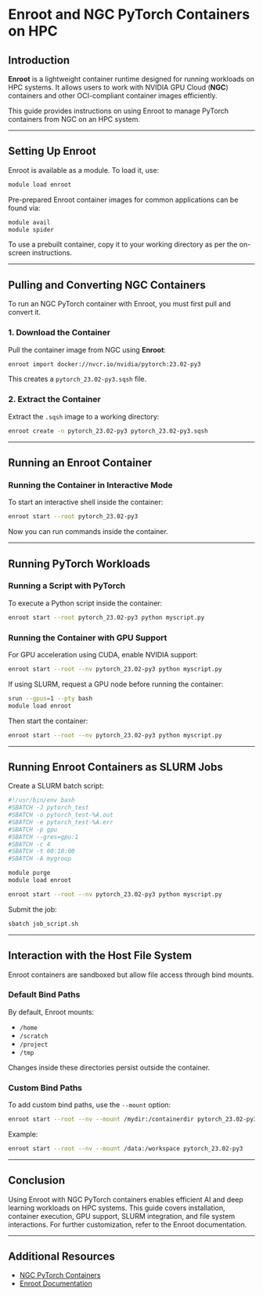# Enroot and NGC PyTorch Containers on HPC

## Introduction
**Enroot** is a lightweight container runtime designed for running workloads on HPC systems. It allows users to work with NVIDIA GPU Cloud (**NGC**) containers and other OCI-compliant container images efficiently. 

This guide provides instructions on using Enroot to manage PyTorch containers from NGC on an HPC system.

---

## Setting Up Enroot

Enroot is available as a module. To load it, use:

```bash
module load enroot
```

Pre-prepared Enroot container images for common applications can be found via:

```bash
module avail
module spider
```

To use a prebuilt container, copy it to your working directory as per the on-screen instructions.

---

## Pulling and Converting NGC Containers

To run an NGC PyTorch container with Enroot, you must first pull and convert it.

### 1. Download the Container
Pull the container image from NGC using **Enroot**:

```bash
enroot import docker://nvcr.io/nvidia/pytorch:23.02-py3
```

This creates a `pytorch_23.02-py3.sqsh` file.

### 2. Extract the Container
Extract the `.sqsh` image to a working directory:

```bash
enroot create -n pytorch_23.02-py3 pytorch_23.02-py3.sqsh
```

---

## Running an Enroot Container

### Running the Container in Interactive Mode
To start an interactive shell inside the container:

```bash
enroot start --root pytorch_23.02-py3
```

Now you can run commands inside the container.

---

## Running PyTorch Workloads

### Running a Script with PyTorch
To execute a Python script inside the container:

```bash
enroot start --root pytorch_23.02-py3 python myscript.py
```

### Running the Container with GPU Support
For GPU acceleration using CUDA, enable NVIDIA support:

```bash
enroot start --root --nv pytorch_23.02-py3 python myscript.py
```

If using SLURM, request a GPU node before running the container:

```bash
srun --gpus=1 --pty bash
module load enroot
```

Then start the container:

```bash
enroot start --root --nv pytorch_23.02-py3 python myscript.py
```

---

## Running Enroot Containers as SLURM Jobs

Create a SLURM batch script:

```bash
#!/usr/bin/env bash
#SBATCH -J pytorch_test
#SBATCH -o pytorch_test-%A.out
#SBATCH -e pytorch_test-%A.err
#SBATCH -p gpu
#SBATCH --gres=gpu:1
#SBATCH -c 4
#SBATCH -t 00:10:00
#SBATCH -A mygroup

module purge
module load enroot

enroot start --root --nv pytorch_23.02-py3 python myscript.py
```

Submit the job:

```bash
sbatch job_script.sh
```

---

## Interaction with the Host File System

Enroot containers are sandboxed but allow file access through bind mounts.

### Default Bind Paths
By default, Enroot mounts:

- `/home`
- `/scratch`
- `/project`
- `/tmp`

Changes inside these directories persist outside the container.

### Custom Bind Paths
To add custom bind paths, use the `--mount` option:

```bash
enroot start --root --nv --mount /mydir:/containerdir pytorch_23.02-py3
```

Example:

```bash
enroot start --root --nv --mount /data:/workspace pytorch_23.02-py3
```

---

## Conclusion
Using Enroot with NGC PyTorch containers enables efficient AI and deep learning workloads on HPC systems. This guide covers installation, container execution, GPU support, SLURM integration, and file system interactions. For further customization, refer to the Enroot documentation.

---

## Additional Resources
- [NGC PyTorch Containers](https://ngc.nvidia.com/catalog/containers/nvidia:pytorch)
- [Enroot Documentation](https://github.com/NVIDIA/enroot)

